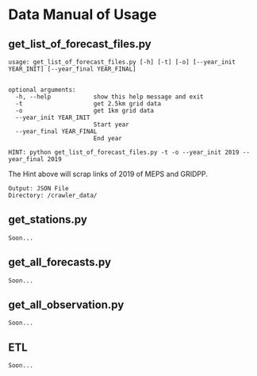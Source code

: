 # Data Manual of Usage

## get_list_of_forecast_files.py
```
usage: get_list_of_forecast_files.py [-h] [-t] [-o] [--year_init YEAR_INIT] [--year_final YEAR_FINAL]


optional arguments:
  -h, --help            show this help message and exit
  -t                    get 2.5km grid data
  -o                    get 1km grid data
  --year_init YEAR_INIT
                        Start year
  --year_final YEAR_FINAL
                        End year
                        
HINT: python get_list_of_forecast_files.py -t -o --year_init 2019 --year_final 2019
```
The Hint above will scrap links of 2019 of MEPS and GRIDPP.
```
Output: JSON File
Directory: /crawler_data/
```

## get_stations.py
```
Soon...
```

## get_all_forecasts.py
```
Soon...
```

## get_all_observation.py
```
Soon...
```

## ETL
```
Soon...
```